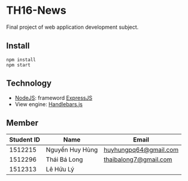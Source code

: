 # TH16-News
Final project of web application development subject.


## Install
    npm install
    npm start
    
## Technology
 - [NodeJS](https://nodejs.org/en/): frameword [ExpressJS](https://expressjs.com)
 - View engine: [Handlebars.js](https://www.npmjs.com/package/express-handlebars)
  
 ## Member
 | Student ID | Name | Email |
 | ------ | ----------- | ------|
 | 1512215   | Nguyển Huy Hùng | huyhungpq64@gmail.com |
 | 1512296 | Thái Bá Long | thaibalong7@gmail.com |
 | 1512313 | Lê Hữu Lý |  |
